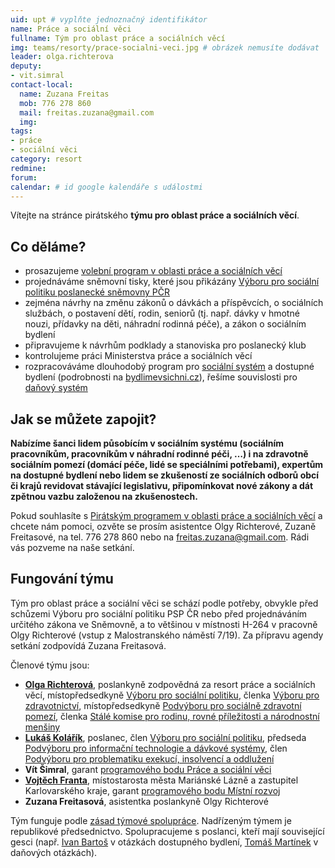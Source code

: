 ```yaml
---
uid: upt # vyplňte jednoznačný identifikátor
name: Práce a sociální věci
fullname: Tým pro oblast práce a sociálních věcí
img: teams/resorty/prace-socialni-veci.jpg # obrázek nemusíte dodávat
leader: olga.richterova
deputy:
- vit.simral
contact-local:
  name: Zuzana Freitas
  mob: 776 278 860
  mail: freitas.zuzana@gmail.com
  img: 
tags:
- práce
- sociální věci
category: resort
redmine:
forum:
calendar: # id google kalendáře s událostmi
---
```


Vítejte na stránce pirátského **týmu pro oblast práce a sociálních věcí**.

Co děláme?
----------

* prosazujeme [volební program v oblasti práce a sociálních věcí](https://www.pirati.cz/program/psp2017/prace-a-socialni-veci/)
* projednáváme sněmovní tisky, které jsou přikázány [Výboru pro sociální politiku poslanecké sněmovny PČR](http://www.psp.cz/sqw/hp.sqw?k=4300)
* zejména návrhy na změnu zákonů o dávkách a příspěvcích, o sociálních službách, o postavení dětí, rodin, seniorů (tj. např. dávky v hmotné nouzi, přídavky na děti, náhradní rodinná péče), a zákon o sociálním bydlení
* připravujeme k návrhům podklady a stanoviska pro poslanecký klub
* kontrolujeme práci Ministerstva práce a sociálních věcí
* rozpracováváme dlouhodobý program pro [sociální systém](https://www.pirati.cz/program/dlouhodoby/socialni-system/) a dostupné bydlení (podrobnosti na [bydlimevsichni.cz](https://www.socialni-a-dostupne-bydleni.cz/)), řešíme souvislosti pro [daňový systém](https://www.pirati.cz/program/dlouhodoby/dane/)

Jak se můžete zapojit?
----------------------

**Nabízíme šanci lidem působícím v sociálním systému (sociálním pracovníkům, pracovníkům v náhradní rodinné péči, …) i na zdravotně sociálním pomezí (domácí péče, lidé se speciálními potřebami), expertům na dostupné bydlení nebo lidem se zkušeností ze sociálních odborů obcí či krajů revidovat stávající legislativu, připomínkovat nové zákony a dát zpětnou vazbu založenou na zkušenostech.**

Pokud souhlasíte s [Pirátským programem v oblasti práce a sociálních věcí](https://www.pirati.cz/program/psp2017/prace-a-socialni-veci/) a chcete nám pomoci, ozvěte se prosím asistentce Olgy Richterové, Zuzaně Freitasové, na tel. 776 278 860 nebo na <freitas.zuzana@gmail.com>. Rádi vás pozveme na naše setkání.

Fungování týmu
----------------------

Tým pro oblast práce a sociální věci se schází podle potřeby, obvykle před schůzemi Výboru pro sociální politiku PSP ČR nebo před projednáváním určitého zákona ve Sněmovně, a to většinou v místnosti H-264 v pracovně Olgy Richterové (vstup z Malostranského náměstí 7/19). Za přípravu agendy setkání zodpovídá Zuzana Freitasová.

Členové týmu jsou:

* **[Olga Richterová](https://www.pirati.cz/lide/olga-richterova/)**, poslankyně zodpovědná za resort práce a sociálních věcí, místopředsedkyně [Výboru pro sociální politiku](http://www.psp.cz/sqw/hp.sqw?k=4300), členka [Výboru pro zdravotnictví](http://www.psp.cz/sqw/hp.sqw?k=4300), místopředsedkyně [Podvýboru pro sociálně zdravotní pomezí](http://www.psp.cz/sqw/hp.sqw?k=4328), členka [Stálé komise pro rodinu, rovné příležitosti a národnostní menšiny](http://www.psp.cz/sqw/hp.sqw?k=6000)
* **[Lukáš Kolářík](https://www.pirati.cz/lide/lukas-kolarik/)**, poslanec, člen [Výboru pro sociální politiku](http://www.psp.cz/sqw/hp.sqw?k=4300), předseda [Podvýboru pro informační technologie a dávkové systémy](http://www.psp.cz/sqw/hp.sqw?k=4329), člen [Podvýboru pro problematiku exekucí, insolvencí a oddlužení](http://www.psp.cz/sqw/hp.sqw?k=4025)
* **Vít Šimral**, garant [programového bodu Práce a sociální věci](https://www.pirati.cz/program/psp2017/prace-a-socialni-veci/)
* **[Vojtěch Franta](https://www.pirati.cz/lide/vojtech-franta/)**, místostarosta města Mariánské Lázně a zastupitel Karlovarského kraje, garant [programového bodu Místní rozvoj](https://www.pirati.cz/program/psp2017/mistni-rozvoj/)
* **Zuzana Freitasová**, asistentka poslankyně Olgy Richterové

Tým funguje podle [zásad týmové spolupráce](https://wiki.pirati.cz/rules/or_zatys). Nadřízeným týmem je republikové předsednictvo. Spolupracujeme s poslanci, kteří mají související gesci (např. [Ivan Bartoš](https://www.pirati.cz/lide/ivan-bartos/) v otázkách dostupného bydlení, [Tomáš Martínek](https://www.pirati.cz/lide/tomas-martinek/) v daňových otázkách).
